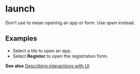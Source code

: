 # launch

Don't use to mean opening an app or form. Use *open* instead.

## Examples

- Select a tile to open an app.  
- Select **Register** to open the registration form.

**See also** [Describing interactions with UI](~/procedures-instructions/describing-interactions-with-ui.md)

